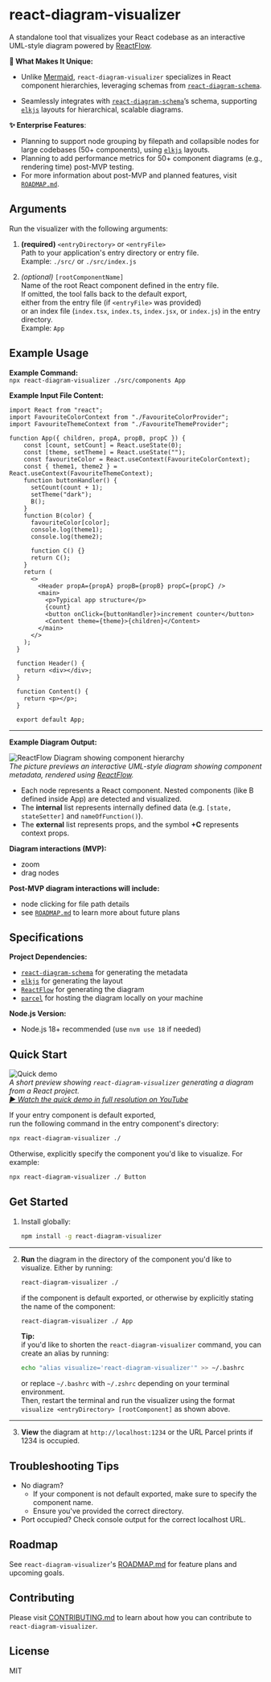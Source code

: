 # react-diagram-visualizer

A standalone tool that visualizes your React codebase as an interactive UML-style diagram powered by [ReactFlow](https://reactflow.dev/).

**:flashlight: What Makes It Unique:**

- Unlike [Mermaid](https://mermaid.js.org/), `react-diagram-visualizer` specializes in React component hierarchies, leveraging schemas from [`react-diagram-schema`](https://github.com/AmiraBasyouni/react-diagram-schema).

- Seamlessly integrates with [`react-diagram-schema`](https://github.com/AmiraBasyouni/react-diagram-schema)’s schema, supporting [`elkjs`](https://github.com/kieler/elkjs) layouts for hierarchical, scalable diagrams.

**:sparkles: Enterprise Features**:

- Planning to support node grouping by filepath and collapsible nodes for large codebases (50+ components), using [`elkjs`](https://github.com/kieler/elkjs) layouts.
- Planning to add performance metrics for 50+ component diagrams (e.g., rendering time) post-MVP testing.
- For more information about post-MVP and planned features, visit [`ROADMAP.md`](https://github.com/AmiraBasyouni/react-diagram-visualizer/blob/main/ROADMAP.md).

## Arguments

Run the visualizer with the following arguments:

1. **(required)** `<entryDirectory>` or `<entryFile>`  
   Path to your application's entry directory or entry file.  
   Example: `./src/` or `./src/index.js`

2. _(optional)_ `[rootComponentName]`  
   Name of the root React component defined in the entry file.  
   If omitted, the tool falls back to the default export,  
   either from the entry file (if `<entryFile>` was provided)  
   or an index file (`index.tsx`, `index.ts`, `index.jsx`, or `index.js`)
   in the entry directory.  
   Example: `App`

## Example Usage

**Example Command:**  
`npx react-diagram-visualizer ./src/components App`

**Example Input File Content:**

```JS
import React from "react";
import FavouriteColorContext from "./FavouriteColorProvider";
import FavouriteThemeContext from "./FavouriteThemeProvider";

function App({ children, propA, propB, propC }) {
    const [count, setCount] = React.useState(0);
    const [theme, setTheme] = React.useState("");
    const favouriteColor = React.useContext(FavouriteColorContext);
    const { theme1, theme2 } = React.useContext(FavouriteThemeContext);
    function buttonHandler() {
      setCount(count + 1);
      setTheme("dark");
      B();
    }
    function B(color) {
      favouriteColor[color];
      console.log(theme1);
      console.log(theme2);

      function C() {}
      return C();
    }
    return (
      <>
        <Header propA={propA} propB={propB} propC={propC} />
        <main>
          <p>Typical app structure</p>
          {count}
          <button onClick={buttonHandler}>increment counter</button>
          <Content theme={theme}>{children}</Content>
        </main>
      </>
    );
  }

  function Header() {
    return <div></div>;
  }

  function Content() {
    return <p></p>;
  }

  export default App;

```

---

**Example Diagram Output:**

![ReactFlow Diagram showing component hierarchy](assets/diagram-preview_v2.png)  
_The picture previews an interactive UML-style diagram showing component metadata, rendered using [ReactFlow](https://reactflow.dev)._

- Each node represents a React component. Nested components (like B defined inside App) are detected and visualized.
- The **internal** list represents internally defined data (e.g. `[state, stateSetter]` and `nameOfFunction()`).
- The **external** list represents props, and the symbol **+C** represents context props.

**Diagram interactions (MVP):**

- zoom
- drag nodes

**Post-MVP diagram interactions will include:**

- node clicking for file path details
- see [`ROADMAP.md`](https://github.com/AmiraBasyouni/react-diagram-visualizer/blob/main/ROADMAP.md) to learn more about future plans

## Specifications

**Project Dependencies:**

- [`react-diagram-schema`](https://github.com/AmiraBasyouni/react-diagram-schema) for generating the metadata
- [`elkjs`](https://github.com/kieler/elkjs) for generating the layout
- [`ReactFlow`](https://reactflow.dev) for generating the diagram
- [`parcel`](https://parceljs.org/) for hosting the diagram locally on your machine

**Node.js Version:**

- Node.js 18+ recommended (use `nvm use 18` if needed)

## Quick Start

![Quick demo](assets/quick-demo.gif)  
_A short preview showing `react-diagram-visualizer` generating a diagram from a React project._  
[_▶️ Watch the quick demo in full resolution on YouTube_](https://youtu.be/I9kxUosEFdU)

If your entry component is default exported,  
run the following command in the entry component's directory:

```bash
npx react-diagram-visualizer ./
```

Otherwise, explicitly specify the component you'd like to visualize. For example:

```bash
npx react-diagram-visualizer ./ Button
```

## Get Started

1. Install globally:
   ```bash
   npm install -g react-diagram-visualizer
   ```

---

2. **Run** the diagram in the directory of the component you'd like to visualize. Either by running:

   ```bash
   react-diagram-visualizer ./
   ```

   if the component is default exported, or otherwise by explicitly stating the name of the component:

   ```bash
   react-diagram-visualizer ./ App
   ```

   **Tip:**  
   if you'd like to shorten the `react-diagram-visualizer` command, you can create an alias by running:

   ```bash
   echo "alias visualize='react-diagram-visualizer'" >> ~/.bashrc
   ```

   or replace `~/.bashrc` with `~/.zshrc` depending on your terminal environment.  
   Then, restart the terminal and run the visualizer using the format  
   `visualize <entryDirectory> [rootComponent]` as shown above.

---

3. **View** the diagram at `http://localhost:1234` or the URL Parcel prints if 1234 is occupied.

## Troubleshooting Tips

- No diagram?
  - If your component is not default exported, make sure to specify the component name.
  - Ensure you've provided the correct directory.
- Port occupied? Check console output for the correct localhost URL.

## Roadmap

See `react-diagram-visualizer`'s [ROADMAP.md](https://github.com/AmiraBasyouni/react-diagram-visualizer/blob/main/ROADMAP.md) for feature plans and upcoming goals.

## Contributing

Please visit [CONTRIBUTING.md](https://github.com/AmiraBasyouni/react-diagram-visualizer/blob/main/CONTRIBUTING.md) to learn about how you can contribute to `react-diagram-visualizer`.

## License

MIT
